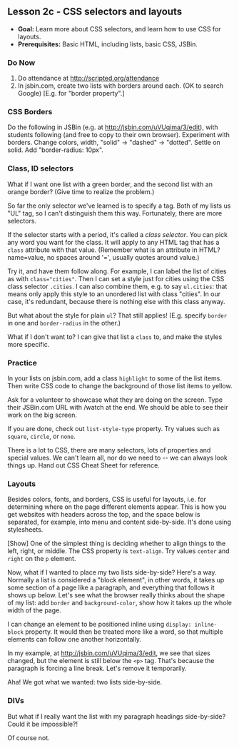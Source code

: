 Lesson 2c - CSS selectors and layouts
-------------------------------------

- **Goal:** Learn more about CSS selectors, and learn how to use CSS for layouts.
- **Prerequisites:** Basic HTML, including lists, basic CSS, JSBin.

### Do Now
1. Do attendance at http://scripted.org/attendance
2. In jsbin.com, create two lists with borders around each. (OK to search Google) [E.g. for "border property".]

### CSS Borders

Do the following in JSBin (e.g. at http://jsbin.com/uVUqima/3/edit), with students following (and free to copy to their own browser). Experiment with borders. Change colors, width, "solid" -> "dashed" -> "dotted". Settle on solid. Add "border-radius: 10px".

### Class, ID selectors

What if I want one list with a green border, and the second list with an orange border? (Give time to realize the problem.)

So far the only selector we've learned is to specify a tag. Both of my lists us "UL" tag, so I can't distinguish them this way. Fortunately, there are more selectors.

If the selector starts with a period, it's called a _class selector_. You can pick any word you want for the class. It will apply to any HTML tag that has a `class` attribute with that value. (Remember what is an attribute in HTML? name=value, no spaces around '=', usually quotes around value.)

Try it, and have them follow along. For example, I can label the list of cities as with `class="cities"`. Then I can set a style just for cities using the CSS class selector `.cities`. I can also combine them, e.g. to say `ul.cities`: that means only apply this style to an unordered list with class "cities". In our case, it's redundant, because there is nothing else with this class anyway.

But what about the style for plain `ul`? That still applies! (E.g. specify `border` in one and `border-radius` in the other.)

What if I don't want to? I can give that list a `class` to, and make the styles more specific.

### Practice

In your lists on jsbin.com, add a class `highlight` to some of the list items. Then write CSS code to change the background of those list items to yellow.

Ask for a volunteer to showcase what they are doing on the screen. Type their JSBin.com URL with /watch at the end. We should be able to see their work on the big screen.

If you are done, check out `list-style-type` property. Try values such as `square`, `circle`, or `none`.

There is a lot to CSS, there are many selectors, lots of properties and special values. We can't learn all, nor do we need to -- we can always look things up. Hand out CSS Cheat Sheet for reference.

### Layouts

Besides colors, fonts, and borders, CSS is useful for layouts, i.e. for determining where on the page different elements appear. This is how you get websites with headers across the top, and the space below is separated, for example, into menu and content side-by-side. It's done using stylesheets.

[Show] One of the simplest thing is deciding whether to align things to the left, right, or middle. The CSS property is `text-align`. Try values `center` and `right` on the `p` element.

Now, what if I wanted to place my two lists side-by-side? Here's a way. Normally a list is considered a "block element", in other words, it takes up some section of a page like a paragraph, and everything that follows it shows up below. Let's see what the browser really thinks about the shape of my list: add `border` and `background-color`, show how it takes up the whole width of the page.

I can change an element to be positioned inline using `display: inline-block` property. It would then be treated more like a word, so that multiple elements can follow one another horizontally.

In my example, at http://jsbin.com/uVUqima/3/edit, we see that sizes changed, but the element is still below the `<p>` tag. That's because the paragraph is forcing a line break. Let's remove it temporarily.

Aha! We got what we wanted: two lists side-by-side.

### DIVs

But what if I really want the list with my paragraph headings side-by-side? Could it be impossible?!

Of course not.
